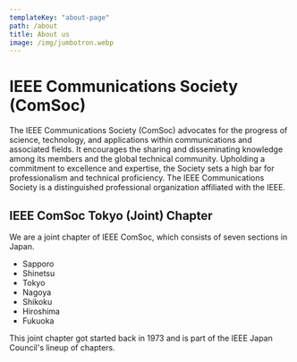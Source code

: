 ```yaml
---
templateKey: "about-page"
path: /about
title: About us
image: /img/jumbotron.webp
---
```


# IEEE Communications Society (ComSoc)

The IEEE Communications Society (ComSoc) advocates for the progress of science, technology, and applications within communications and associated fields. It encourages the sharing and disseminating knowledge among its members and the global technical community. Upholding a commitment to excellence and expertise, the Society sets a high bar for professionalism and technical proficiency. The IEEE Communications Society is a distinguished professional organization affiliated with the IEEE.

## IEEE ComSoc Tokyo (Joint) Chapter

We are a joint chapter of IEEE ComSoc, which consists of seven sections in Japan.

- Sapporo
- Shinetsu
- Tokyo
- Nagoya
- Shikoku
- Hiroshima
- Fukuoka

This joint chapter got started back in 1973 and is part of the IEEE Japan Council's lineup of chapters.
